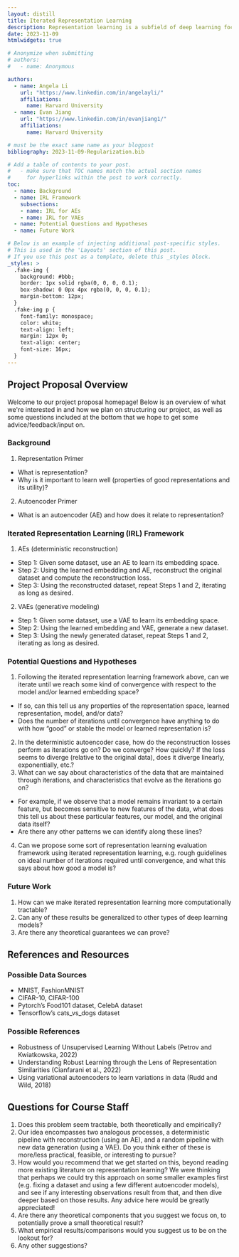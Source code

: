 ```yaml
---
layout: distill
title: Iterated Representation Learning
description: Representation learning is a subfield of deep learning focused on learning meaningful lower-dimensional embeddings of input data, and rapidly emerging to popularity for its efficacy with generative models. However, most representation learning techniques, such as autoencoders and variational autoencoders, learn only one embedding from the input data, which is then used to either reconstruct the original data or generate new samples. This project seeks to study the utility of a proposed iterated representation learning framework, which repeatedly trains new latent space embeddings based on the data outputted from the last round of representation. In particular, we seek to examine whether the performance of this iterated approach on a model and input dataset are indicative of any robustness qualities of the model and latent embedding space, and potentially derive a new framework for evaluating representation stability.
date: 2023-11-09
htmlwidgets: true

# Anonymize when submitting
# authors:
#   - name: Anonymous

authors:
  - name: Angela Li
    url: "https://www.linkedin.com/in/angelayli/"
    affiliations:
      name: Harvard University
  - name: Evan Jiang
    url: "https://www.linkedin.com/in/evanjiang1/"
    affiliations:
      name: Harvard University

# must be the exact same name as your blogpost
bibliography: 2023-11-09-Regularization.bib  

# Add a table of contents to your post.
#   - make sure that TOC names match the actual section names
#     for hyperlinks within the post to work correctly.
toc:
  - name: Background
  - name: IRL Framework
    subsections:
    - name: IRL for AEs
    - name: IRL for VAEs
  - name: Potential Questions and Hypotheses
  - name: Future Work

# Below is an example of injecting additional post-specific styles.
# This is used in the 'Layouts' section of this post.
# If you use this post as a template, delete this _styles block.
_styles: >
  .fake-img {
    background: #bbb;
    border: 1px solid rgba(0, 0, 0, 0.1);
    box-shadow: 0 0px 4px rgba(0, 0, 0, 0.1);
    margin-bottom: 12px;
  }
  .fake-img p {
    font-family: monospace;
    color: white;
    text-align: left;
    margin: 12px 0;
    text-align: center;
    font-size: 16px;
  }
---
```


## Project Proposal Overview

Welcome to our project proposal homepage! Below is an overview of what we're interested in and how we plan on structuring our project, as well as some questions included at the bottom that we hope to get some advice/feedback/input on.

### Background

1. Representation Primer
- What is representation?
- Why is it important to learn well (properties of good representations and its utility)?

2. Autoencoder Primer
- What is an autoencoder (AE) and how does it relate to representation?

### Iterated Representation Learning (IRL) Framework

1. AEs (deterministic reconstruction)
- Step 1: Given some dataset, use an AE to learn its embedding space.
- Step 2: Using the learned embedding and AE, reconstruct the original dataset and compute the reconstruction loss.
- Step 3: Using the reconstructed dataset, repeat Steps 1 and 2, iterating as long as desired.

2. VAEs (generative modeling)
- Step 1: Given some dataset, use a VAE to learn its embedding space.
- Step 2: Using the learned embedding and VAE, generate a new dataset.
- Step 3: Using the newly generated dataset, repeat Steps 1 and 2, iterating as long as desired.

### Potential Questions and Hypotheses
1. Following the iterated representation learning framework above, can we iterate until we reach some kind of convergence with respect to the model and/or learned embedding space? 
- If so, can this tell us any properties of the representation space, learned representation, model, and/or data? 
- Does the number of iterations until convergence have anything to do with how “good” or stable the model or learned representation is?
2. In the deterministic autoencoder case, how do the reconstruction losses perform as iterations go on? Do we converge? How quickly? If the loss seems to diverge (relative to the original data), does it diverge linearly, exponentially, etc.?
3. What can we say about characteristics of the data that are maintained through iterations, and characteristics that evolve as the iterations go on? 
- For example, if we observe that a model remains invariant to a certain feature, but becomes sensitive to new features of the data, what does this tell us about these particular features, our model, and the original data itself? 
- Are there any other patterns we can identify along these lines?
4. Can we propose some sort of representation learning evaluation framework using iterated representation learning, e.g. rough guidelines on ideal number of iterations required until convergence, and what this says about how good a model is? 

### Future Work
1. How can we make iterated representation learning more computationally tractable? 
2. Can any of these results be generalized to other types of deep learning models?
3. Are there any theoretical guarantees we can prove? 

## References and Resources

### Possible Data Sources

- MNIST, FashionMNIST
- CIFAR-10, CIFAR-100
- Pytorch’s Food101 dataset, CelebA dataset
- Tensorflow’s cats_vs_dogs dataset

### Possible References

- Robustness of Unsupervised Learning Without Labels (Petrov and Kwiatkowska, 2022) 
- Understanding Robust Learning through the Lens of Representation Similarities (Cianfarani et al., 2022)
- Using variational autoencoders to learn variations in data (Rudd and Wild, 2018)

## Questions for Course Staff

1. Does this problem seem tractable, both theoretically and empirically? 
2. Our idea encompasses two analogous processes, a deterministic pipeline with reconstruction (using an AE), and a random pipeline with new data generation (using a VAE). Do you think either of these is more/less practical, feasible, or interesting to pursue?
3. How would you recommend that we get started on this, beyond reading more existing literature on representation learning? We were thinking that perhaps we could try this approach on some smaller examples first (e.g. fixing a dataset and using a few different autoencoder models), and see if any interesting observations result from that, and then dive deeper based on those results. Any advice here would be greatly appreciated! 
4. Are there any theoretical components that you suggest we focus on, to potentially prove a small theoretical result?
5. What empirical results/comparisons would you suggest us to be on the lookout for?
6. Any other suggestions? 

